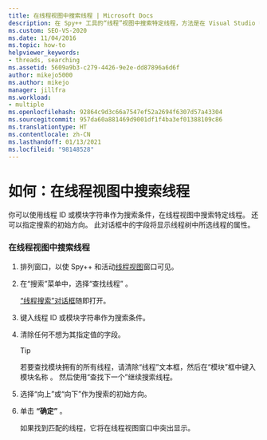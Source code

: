 ```yaml
---
title: 在线程视图中搜索线程 | Microsoft Docs
description: 在 Spy++ 工具的“线程”视图中搜索特定线程，方法是在 Visual Studio 中进行调试时，使用其线程 ID 或模块字符串作为搜索条件。
ms.custom: SEO-VS-2020
ms.date: 11/04/2016
ms.topic: how-to
helpviewer_keywords:
- threads, searching
ms.assetid: 5609a9b3-c279-4426-9e2e-dd87896a6d6f
author: mikejo5000
ms.author: mikejo
manager: jillfra
ms.workload:
- multiple
ms.openlocfilehash: 92864c9d3c66a7547ef52a2694f6307d57a43304
ms.sourcegitcommit: 957da60a881469d9001df1f4ba3ef01388109c86
ms.translationtype: HT
ms.contentlocale: zh-CN
ms.lasthandoff: 01/13/2021
ms.locfileid: "98148528"
---
```

# <a name="how-to-search-for-a-thread-in-threads-view"></a>如何：在线程视图中搜索线程
你可以使用线程 ID 或模块字符串作为搜索条件，在线程视图中搜索特定线程。 还可以指定搜索的初始方向。 此对话框中的字段将显示线程树中所选线程的属性。

### <a name="to-search-for-a-thread-in-threads-view"></a>在线程视图中搜索线程

1. 排列窗口，以使 Spy++ 和活动[线程视图](../debugger/threads-view.md)窗口可见。

2. 在“搜索”菜单中，选择“查找线程” 。

    [“线程搜索”对话框](../debugger/thread-search-dialog-box.md)随即打开。

3. 键入线程 ID 或模块字符串作为搜索条件。

4. 清除任何不想为其指定值的字段。

   > [!TIP]
   > 若要查找模块拥有的所有线程，请清除“线程”文本框，然后在“模块”框中键入模块名称 。 然后使用“查找下一个”继续搜索线程。

5. 选择“向上”或“向下”作为搜索的初始方向。

6. 单击 **“确定”** 。

   如果找到匹配的线程，它将在线程视图窗口中突出显示。